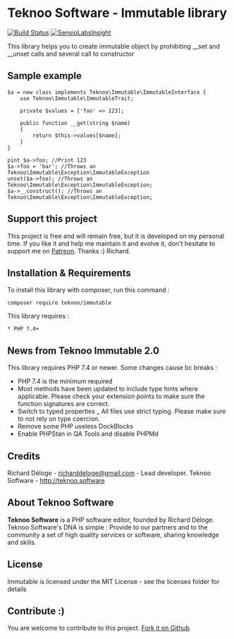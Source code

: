 Teknoo Software - Immutable library
===================================

[![Build Status](https://travis-ci.org/TeknooSoftware/immutable.svg?branch=master)](https://travis-ci.org/TeknooSoftware/immutable) [![SensioLabsInsight](https://insight.sensiolabs.com/projects/9db77f47-ae63-426e-96e9-8dcccf51b08f/mini.png)](https://insight.sensiolabs.com/projects/9db77f47-ae63-426e-96e9-8dcccf51b08f)

This library helps you to create immutable object by prohibiting __set and __unset calls and several call to constructor

Sample example
--------------

    $a = new class implements Teknoo\Immutable\ImmutableInterface {
        use Teknoo\Immutable\ImmutableTrait;
        
        private $values = ['foo' => 123];
        
        public function __get(string $name) 
        {
            return $this->values[$name];
        }
    }
    
    pint $a->foo; //Print 123
    $a->foo = 'bar'; //Throws an Teknoo\Immutable\Exception\ImmutableException
    unset($a->foo); //Throws an Teknoo\Immutable\Exception\ImmutableException;
    $a->__construct(); //Throws an Teknoo\Immutable\Exception\ImmutableException;

Support this project
---------------------

This project is free and will remain free, but it is developed on my personal time. 
If you like it and help me maintain it and evolve it, don't hesitate to support me on [Patreon](https://patreon.com/teknoo_software).
Thanks :) Richard. 

Installation & Requirements
---------------------------
To install this library with composer, run this command :

    composer require teknoo/immutable

This library requires :

    * PHP 7.4+

News from Teknoo Immutable 2.0
----------------------------

This library requires PHP 7.4 or newer. Some changes cause bc breaks :

- PHP 7.4 is the minimum required
- Most methods have been updated to include type hints where applicable. Please check your extension points to make sure the function signatures are correct.
- Switch to typed properties
_ All files use strict typing. Please make sure to not rely on type coercion.
- Remove some PHP useless DockBlocks
- Enable PHPStan in QA Tools and disable PHPMd


Credits
-------
Richard Déloge - <richarddeloge@gmail.com> - Lead developer.
Teknoo Software - <http://teknoo.software>

About Teknoo Software
---------------------
**Teknoo Software** is a PHP software editor, founded by Richard Déloge. 
Teknoo Software's DNA is simple : Provide to our partners and to the community a set of high quality services or software,
 sharing knowledge and skills.

License
-------
Immutable is licensed under the MIT License - see the licenses folder for details

Contribute :)
-------------

You are welcome to contribute to this project. [Fork it on Github](CONTRIBUTING.md)
